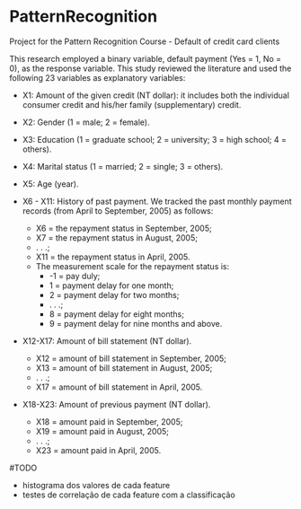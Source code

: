 # PatternRecognition
Project for the Pattern Recognition Course - Default of credit card clients

This research employed a binary variable, default payment (Yes = 1, No = 0), as the response variable. This study reviewed the literature and used the following 23 variables as explanatory variables:

- X1: Amount of the given credit (NT dollar): it includes both the individual consumer credit and his/her family (supplementary) credit.
- X2: Gender (1 = male; 2 = female).

- X3: Education (1 = graduate school; 2 = university; 3 = high school; 4 = others).
- X4: Marital status (1 = married; 2 = single; 3 = others).
- X5: Age (year).
- X6 - X11: History of past payment. We tracked the past monthly payment records (from April to September, 2005) as follows: 
	- X6 = the repayment status in September, 2005; 
	- X7 = the repayment status in August, 2005; 
	- . . .;
	- X11 = the repayment status in April, 2005. 
	- The measurement scale for the repayment status is: 
		- -1 = pay duly; 
		- 1 = payment delay for one month; 
		- 2 = payment delay for two months; 
		- . . .; 
		- 8 = payment delay for eight months; 
		- 9 = payment delay for nine months and above.
- X12-X17: Amount of bill statement (NT dollar). 
	- X12 = amount of bill statement in September, 2005; 
	- X13 = amount of bill statement in August, 2005; 
	- . . .; 
	- X17 = amount of bill statement in April, 2005.
- X18-X23: Amount of previous payment (NT dollar). 
	- X18 = amount paid in September, 2005; 
	- X19 = amount paid in August, 2005; 
	- . . .;
	- X23 = amount paid in April, 2005. 


#TODO
- histograma dos valores de cada feature
- testes de correlação de cada feature com a classificação